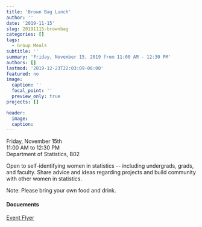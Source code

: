 ```yaml
---
title: 'Brown Bag Lunch'
author: ''
date: '2019-11-15'
slug: 20191115-brownbag
categories: []
tags: 
  - Group Meals
subtitle: ''
summary: 'Friday, November 15, 2019 from 11:00 AM - 12:30 PM'
authors: []
lastmod: '2019-12-23T22:03:09-06:00'
featured: no
image:
  caption: ''
  focal_point: ''
  preview_only: true
projects: []

header:
  image:   
  caption: 
---
```


Friday, November 15th  
11:00 AM to 12:30 PM  
Department of Statistics, B02

Open to self-identifying women in statistics -- including undergrads, grads, and faculty.  Share advice and ideas regarding projects and build community with other women in statistics.  

Note: Please bring your own food and drink.  


#### Docuements 
[Event Flyer](flyer.png)
